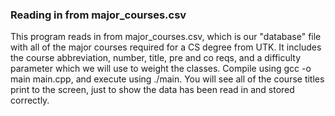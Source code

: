 ### Reading in from major_courses.csv ###

This program reads in from major_courses.csv, which is our "database" file with all of the major courses required for a CS degree from UTK.
It includes the course abbreviation, number, title, pre and co reqs, and a difficulty parameter which we will use to weight the classes.
Compile using gcc -o main main.cpp, and execute using ./main.
You will see all of the course titles print to the screen, just to show the data has been read in and stored correctly.
